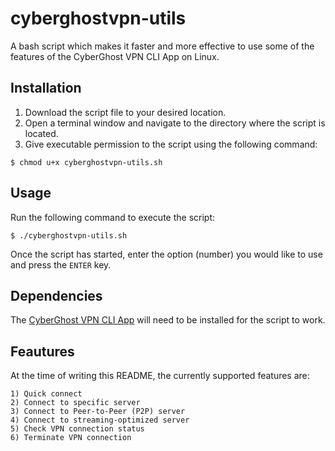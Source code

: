 # cyberghostvpn-utils
A bash script which makes it faster and more effective to use some of the features of the CyberGhost VPN CLI App on Linux.

## Installation
1. Download the script file to your desired location.
1. Open a terminal window and navigate to the directory where the script is located.
3. Give executable permission to the script using the following command:
```
$ chmod u+x cyberghostvpn-utils.sh
```

## Usage
Run the following command to execute the script:
```
$ ./cyberghostvpn-utils.sh
```
Once the script has started, enter the option (number) you would like to use and press the `ENTER` key.

## Dependencies
The [CyberGhost VPN CLI App](https://support.cyberghostvpn.com/hc/en-us/articles/360020436274-How-to-Set-Up-CyberGhost-VPN-CLI-App-on-Linux) will need to be installed for the script to work.

## Feautures
At the time of writing this README, the currently supported features are:
```
1) Quick connect
2) Connect to specific server
3) Connect to Peer-to-Peer (P2P) server
4) Connect to streaming-optimized server
5) Check VPN connection status
6) Terminate VPN connection
```
